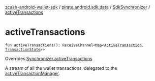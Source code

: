 [zcash-android-wallet-sdk](../../index.md) / [pirate.android.sdk.data](../index.md) / [SdkSynchronizer](index.md) / [activeTransactions](./active-transactions.md)

# activeTransactions

`fun activeTransactions(): ReceiveChannel<`[`Map`](https://kotlinlang.org/api/latest/jvm/stdlib/kotlin.collections/-map/index.html)`<`[`ActiveTransaction`](../-active-transaction/index.md)`, `[`TransactionState`](../-transaction-state/index.md)`>>`

Overrides [Synchronizer.activeTransactions](../-synchronizer/active-transactions.md)

A stream of all the wallet transactions, delegated to the [activeTransactionManager](#).

